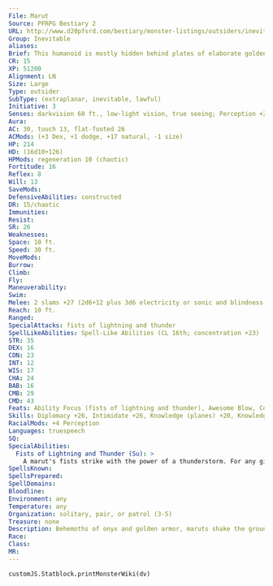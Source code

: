 ```yaml
---
File: Marut
Source: PFRPG Bestiary 2
URL: http://www.d20pfsrd.com/bestiary/monster-listings/outsiders/inevitable/inevitable-marut
Group: Inevitable
aliases: 
Brief: This humanoid is mostly hidden behind plates of elaborate golden armor, the spaces in between revealing flesh of black stone.
CR: 15
XP: 51200
Alignment: LN
Size: Large
Type: outsider
SubType: (extraplanar, inevitable, lawful)
Initiative: 3
Senses: darkvision 60 ft., low-light vision, true seeing; Perception +26
Aura: 
AC: 30, touch 13, flat-footed 26
ACMods: (+3 Dex, +1 dodge, +17 natural, -1 size)
HP: 214
HD: (16d10+126)
HPMods: regeneration 10 (chaotic)
Fortitude: 16
Reflex: 8
Will: 13
SaveMods: 
DefensiveAbilities: constructed
DR: 15/chaotic
Immunities: 
Resist: 
SR: 26
Weaknesses: 
Space: 10 ft.
Speed: 30 ft.
MoveMods: 
Burrow: 
Climb: 
Fly: 
Maneuverability: 
Swim: 
Melee: 2 slams +27 (2d6+12 plus 3d6 electricity or sonic and blindness or deafness)
Reach: 10 ft.
Ranged: 
SpecialAttacks: fists of lightning and thunder
SpellLikeAbilities: Spell-Like Abilities (CL 16th; concentration +23)  Constant-air walk, true seeing   At Will-dimension door, fear (DC 21), greater command (DC 22), greater dispel magic, mass inflict light wounds (DC 22), locate creature   1/day-chain lightning (DC 23), circle of death (DC 23), mark of justice, wall of force   1/week-earthquake (DC 25), geas/quest, plane shift (DC 22)
STR: 35
DEX: 16
CON: 23
INT: 12
WIS: 17
CHA: 24
BAB: 16
CMB: 29
CMD: 43
Feats: Ability Focus (fists of lightning and thunder), Awesome Blow, Combat Casting, Dodge, Improved Bull Rush, Improved Vital Strike, Power Attack, Vital Strike
Skills: Diplomacy +26, Intimidate +26, Knowledge (planes) +20, Knowledge (religion) +20, Perception +26, Sense Motive +22, Survival +22
RacialMods: +4 Perception
Languages: truespeech
SQ: 
SpecialAbilities:
  Fists of Lightning and Thunder (Su): >
    A marut's fists strike with the power of a thunderstorm. For any given slam attack, a marut can choose whether that attack uses lightning or thunder. A lightning attack deals an additional 3d6 points of electricity damage, and the resulting flash blinds the target for 2d6 rounds (Fortitude DC 26 negates the blindness). A thunder attack deals an additional 3d6 points of sonic damage, and the resulting thunderclap deafens the target for 2d6 rounds (Fortitude DC 26 negates the deafness). The save DCs are Constitution-based.
SpellsKnown: 
SpellsPrepared: 
SpellDomains: 
Bloodline: 
Environment: any
Temperature: any
Organization: solitary, pair, or patrol (3-5)
Treasure: none
Description: Behemoths of onyx and golden armor, maruts shake the ground when they walk, each thunderous step ringing a death knell for those they've come to take. Rarely seeming to hurry, a marut's onslaught is deliberate, purposeful, and relentless. Its quarry may impede it or flee, running for decades or centuries, but from the initial meeting onward, the target must always look over its shoulder with the knowledge that, like death itself, the marut is ever at its heels, slowly but surely approaching, bringing balance through inevitable oblivion.  Maruts primarily target those mortal souls who have artificially extended their lifespans beyond what is feasible for their race, such as liches and other powerful magic users. Extraordinary but natural means of cheating death are sometimes also punished, such as the magistrate who murders an entire starving town to save himself, or those who foresee their own deaths via divination magic and are therefore able to avoid them.  Although they are capable of speaking eloquently in any language, and frequently gather vast amounts of information from those who are intimidated by their mere presence, maruts rarely engage in conversation or strategic alliances with mortals. Even on the battlefield, the juggernauts prefer to remain silent, knowing that their targets are already aware of their own transgressions and that all mortals secretly harbor dreams of immortality.
Race: 
Class: 
MR: 
---
```

```dataviewjs
customJS.Statblock.printMonsterWiki(dv)
```
